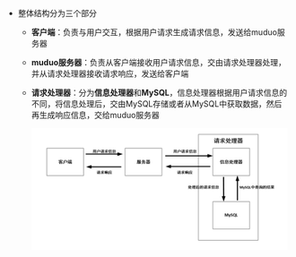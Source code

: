 - 整体结构分为三个部分

  - **客户端**：负责与用户交互，根据用户请求生成请求信息，发送给muduo服务器

  - **muduo服务器**：负责从客户端接收用户请求信息，交由请求处理器处理，并从请求处理器接收请求响应，发送给客户端

  - **请求处理器**：分为**信息处理器**和**MySQL**，信息处理器根据用户请求信息的不同，将信息处理后，交由MySQL存储或者从MySQL中获取数据，然后再生成响应信息，交给muduo服务器

    ![整体结构图](./datum/整体结构图.png)

  